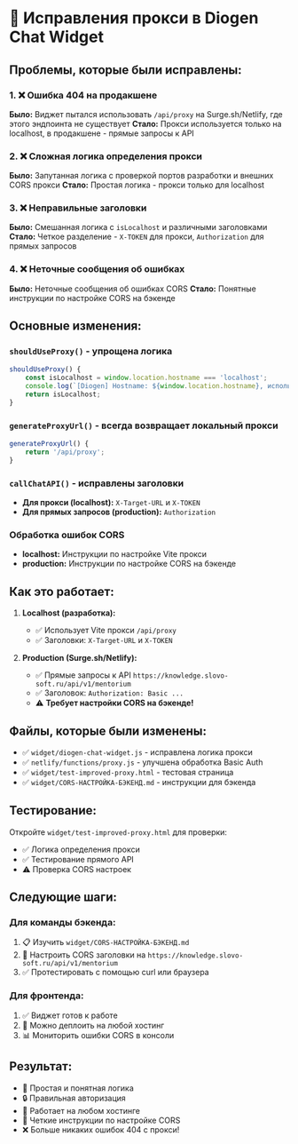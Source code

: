 # 🔧 Исправления прокси в Diogen Chat Widget

## Проблемы, которые были исправлены:

### 1. ❌ Ошибка 404 на продакшене
**Было:** Виджет пытался использовать `/api/proxy` на Surge.sh/Netlify, где этого эндпоинта не существует
**Стало:** Прокси используется только на localhost, в продакшене - прямые запросы к API

### 2. ❌ Сложная логика определения прокси
**Было:** Запутанная логика с проверкой портов разработки и внешних CORS прокси
**Стало:** Простая логика - прокси только для localhost

### 3. ❌ Неправильные заголовки
**Было:** Смешанная логика с `isLocalhost` и различными заголовками
**Стало:** Четкое разделение - `X-TOKEN` для прокси, `Authorization` для прямых запросов

### 4. ❌ Неточные сообщения об ошибках
**Было:** Неточные сообщения об ошибках CORS
**Стало:** Понятные инструкции по настройке CORS на бэкенде

## Основные изменения:

### `shouldUseProxy()` - упрощена логика
```javascript
shouldUseProxy() {
    const isLocalhost = window.location.hostname === 'localhost';
    console.log(`[Diogen] Hostname: ${window.location.hostname}, использует прокси: ${isLocalhost}`);
    return isLocalhost;
}
```

### `generateProxyUrl()` - всегда возвращает локальный прокси
```javascript
generateProxyUrl() {
    return '/api/proxy';
}
```

### `callChatAPI()` - исправлены заголовки
- **Для прокси (localhost):** `X-Target-URL` и `X-TOKEN`
- **Для прямых запросов (production):** `Authorization`

### Обработка ошибок CORS
- **localhost:** Инструкции по настройке Vite прокси
- **production:** Инструкции по настройке CORS на бэкенде

## Как это работает:

1. **Localhost (разработка):** 
   - ✅ Использует Vite прокси `/api/proxy`
   - ✅ Заголовки: `X-Target-URL` и `X-TOKEN`

2. **Production (Surge.sh/Netlify):**
   - ✅ Прямые запросы к API `https://knowledge.slovo-soft.ru/api/v1/mentorium`
   - ✅ Заголовок: `Authorization: Basic ...`
   - ⚠️ **Требует настройки CORS на бэкенде!**

## Файлы, которые были изменены:

- ✅ `widget/diogen-chat-widget.js` - исправлена логика прокси
- ✅ `netlify/functions/proxy.js` - улучшена обработка Basic Auth
- ✅ `widget/test-improved-proxy.html` - тестовая страница
- ✅ `widget/CORS-НАСТРОЙКА-БЭКЕНД.md` - инструкции для бэкенда

## Тестирование:

Откройте `widget/test-improved-proxy.html` для проверки:
- ✅ Логика определения прокси
- ✅ Тестирование прямого API
- ⚠️ Проверка CORS настроек

## Следующие шаги:

### Для команды бэкенда:
1. 📋 Изучить `widget/CORS-НАСТРОЙКА-БЭКЕНД.md`
2. 🔧 Настроить CORS заголовки на `https://knowledge.slovo-soft.ru/api/v1/mentorium`
3. ✅ Протестировать с помощью curl или браузера

### Для фронтенда:
1. ✅ Виджет готов к работе
2. 🚀 Можно деплоить на любой хостинг
3. 📊 Мониторить ошибки CORS в консоли

## Результат:

- 🎯 Простая и понятная логика
- 🔒 Правильная авторизация
- 🚀 Работает на любом хостинге
- 📝 Четкие инструкции по настройке CORS
- ❌ Больше никаких ошибок 404 с прокси! 